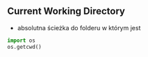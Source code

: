 ## Current Working Directory

- absolutna ścieżka do folderu w którym jest

```python
import os
os.getcwd()
```
